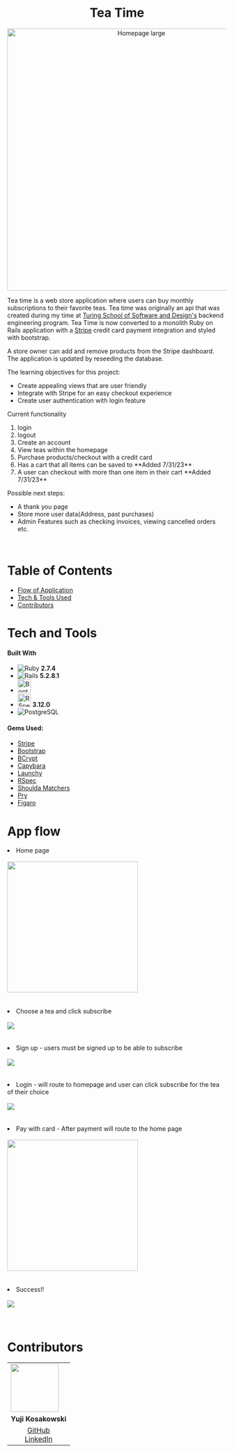 <h1 align="center">Tea Time</h1>
<div align="center"><img src="app/assets/images/large-home.png" alt="Homepage large" class="center" width="600" height="auto"></div>

Tea time is a web store application where users can buy monthly subscriptions to their favorite teas.
Tea time was originally an api that was created during my time at [Turing School of Software and Design's](https://turing.edu/) backend engineering program. 
Tea Time is now converted to a monolith Ruby on Rails application with a [Stripe](https://stripe.com/?utm_campaign=paid_brand-US_Search_Brand_Stripe_Control-20047966507&utm_medium=cpc&utm_source=google&ad_content=656551963827&utm_term=stripe&utm_matchtype=e&utm_adposition=&utm_device=c&gclid=CjwKCAjwq4imBhBQEiwA9Nx1BsXHpqz8y7v2Er9TTUEDTh2-S3cI86S7QXrWnM1f0Ojq83MILXwwZxoCAyUQAvD_BwE) credit card payment integration and styled with bootstrap. 

A store owner can add and remove products from the Stripe dashboard. The application is updated by reseeding the database.


The learning objectives for this project:
<ul>
  <li>Create appealing views that are user friendly</li>
  <li>Integrate with Stripe for an easy checkout experience</li>
  <li>Create user authentication with login feature</li>
</ul>

Current functionality 
<ol>
  <li>login</li>
  <li>logout</li>
  <li>Create an account</li>
  <li>View teas within the homepage</li>
  <li>Purchase products/checkout with a credit card</li>
  <li>Has a cart that all items can be saved to **Added 7/31/23**</li>
  <li>A user can checkout with more than one item in their cart **Added 7/31/23**</li>
</ol>

Possible next steps:
<ul>
  <li>A thank you page</li>
  <li>Store more user data(Address, past purchases)</li>
  <li>Admin Features such as checking invoices, viewing cancelled orders etc.</li>
</ul>

<br>

# Table of Contents
- [Flow of Application](#app-flow)
- [Tech & Tools Used](#tech-and-tools)
- [Contributors](#contributors)

# Tech and Tools

  #### Built With
  - ![Ruby](https://img.shields.io/badge/Ruby-CC342D?style=for-the-badge&logo=ruby&logoColor=white) **2.7.4**
  - ![Rails](https://img.shields.io/badge/Ruby_on_Rails-CC0000?style=for-the-badge&logo=ruby-on-rails&logoColor=white) **5.2.8.1**
  - <img src="app/assets/images/bootstrap-logo.png" alt="Bootstrap" height="30">
  - <img src="app/assets/images/rspec_badge.png" alt="RSpec" height="30"> **3.12.0**
  - ![PostgreSQL](https://img.shields.io/badge/PostgreSQL-316192?style=for-the-badge&logo=postgresql&logoColor=white)

#### Gems Used:
  - [Stripe](https://github.com/stripe/stripe-ruby)
  - [Bootstrap](https://github.com/twbs/bootstrap) 
  - [BCrypt](https://github.com/bcrypt-ruby/bcrypt-ruby)
  - [Capybara](https://github.com/teamcapybara/capybara)
  - [Launchy](https://github.com/copiousfreetime/launchy)
  - [RSpec](https://github.com/rspec/rspec-metagem)
  - [Shoulda Matchers](https://github.com/thoughtbot/shoulda-matchers)
  - [Pry](https://github.com/pry/pry-rails)
  - [Figaro](https://github.com/laserlemon/figaro)

  # App flow
  <li>Home page</li><br>
  <img src="app/assets/images/home-page.png" width=auto height=300px>
  <br><br><br>
  <li>Choose a tea and click subscribe</li><br>
   <img src="app/assets/images/one-tea.png">
   <br><br><br>
   <li>Sign up - users must be signed up to be able to subscribe</li><br>
   <img src="app/assets/images/sign-up.png" >
   <br><br><br>
   <li>Login - will route to homepage and user can click subscribe for the tea of their choice</li><br>
   <img src="app/assets/images/login.png" >
   <br><br><br>
   <li>Pay with card - After payment will route to the home page</li><br>
   <img src="app/assets/images/pay-with-card.png"  width=auto height=300px>
   <br><br><br>
   <li>Success!!</li><br>
   <img src="app/assets/images/purchase-successful.png">
  <br><br><br>




  # Contributors

  <table>
  <tr>
    <td><img src="https://avatars.githubusercontent.com/u/108035840?v=4" width=auto height=110px></td>
  </tr>
  <tr>
    <td><strong>Yuji Kosakowski</strong></td>
  </tr>
  <tr>
    <td>
      <div align="center"><a href="https://github.com/Yuji3000">GitHub</a><br>
      <a href="https://www.linkedin.com/in/yujikosa/">LinkedIn</a></div>
    </td>
  </tr>
</table>

